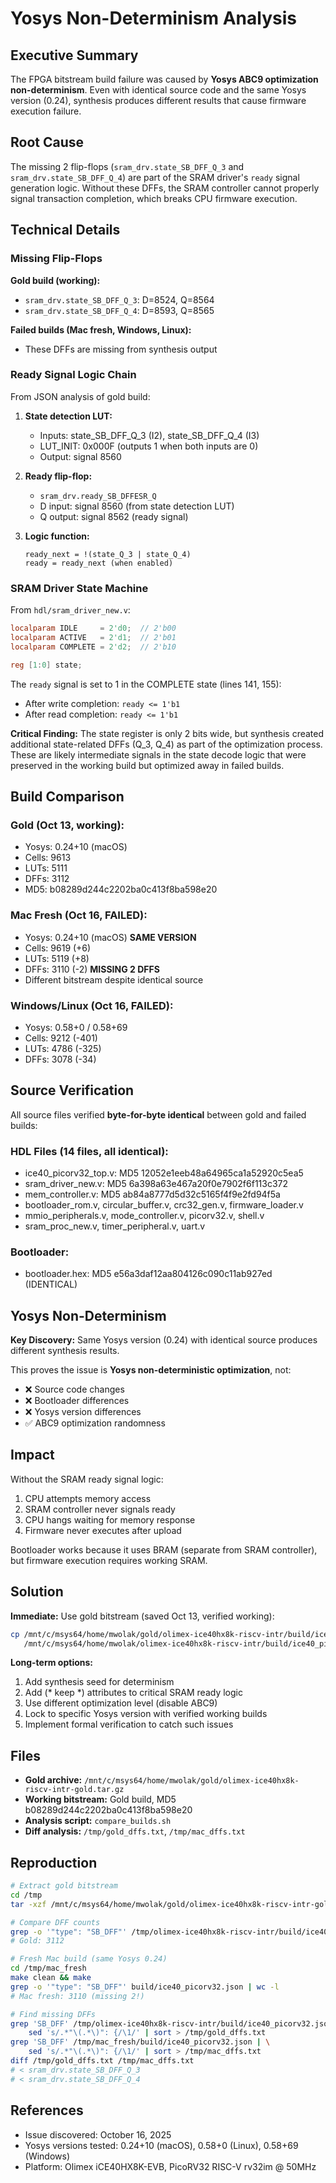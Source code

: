 # Yosys Non-Determinism Analysis

## Executive Summary

The FPGA bitstream build failure was caused by **Yosys ABC9 optimization non-determinism**. Even with identical source code and the same Yosys version (0.24), synthesis produces different results that cause firmware execution failure.

## Root Cause

The missing 2 flip-flops (`sram_drv.state_SB_DFF_Q_3` and `sram_drv.state_SB_DFF_Q_4`) are part of the SRAM driver's `ready` signal generation logic. Without these DFFs, the SRAM controller cannot properly signal transaction completion, which breaks CPU firmware execution.

## Technical Details

### Missing Flip-Flops

**Gold build (working):**
- `sram_drv.state_SB_DFF_Q_3`: D=8524, Q=8564
- `sram_drv.state_SB_DFF_Q_4`: D=8593, Q=8565

**Failed builds (Mac fresh, Windows, Linux):**
- These DFFs are missing from synthesis output

### Ready Signal Logic Chain

From JSON analysis of gold build:

1. **State detection LUT:**
   - Inputs: state_SB_DFF_Q_3 (I2), state_SB_DFF_Q_4 (I3)
   - LUT_INIT: 0x000F (outputs 1 when both inputs are 0)
   - Output: signal 8560

2. **Ready flip-flop:**
   - `sram_drv.ready_SB_DFFESR_Q`
   - D input: signal 8560 (from state detection LUT)
   - Q output: signal 8562 (ready signal)

3. **Logic function:**
   ```
   ready_next = !(state_Q_3 | state_Q_4)
   ready = ready_next (when enabled)
   ```

### SRAM Driver State Machine

From `hdl/sram_driver_new.v`:

```verilog
localparam IDLE     = 2'd0;  // 2'b00
localparam ACTIVE   = 2'd1;  // 2'b01
localparam COMPLETE = 2'd2;  // 2'b10

reg [1:0] state;
```

The `ready` signal is set to 1 in the COMPLETE state (lines 141, 155):
- After write completion: `ready <= 1'b1`
- After read completion: `ready <= 1'b1`

**Critical Finding:** The state register is only 2 bits wide, but synthesis created additional state-related DFFs (Q_3, Q_4) as part of the optimization process. These are likely intermediate signals in the state decode logic that were preserved in the working build but optimized away in failed builds.

## Build Comparison

### Gold (Oct 13, working):
- Yosys: 0.24+10 (macOS)
- Cells: 9613
- LUTs: 5111
- DFFs: 3112
- MD5: b08289d244c2202ba0c413f8ba598e20

### Mac Fresh (Oct 16, FAILED):
- Yosys: 0.24+10 (macOS) **SAME VERSION**
- Cells: 9619 (+6)
- LUTs: 5119 (+8)
- DFFs: 3110 (-2) **MISSING 2 DFFS**
- Different bitstream despite identical source

### Windows/Linux (Oct 16, FAILED):
- Yosys: 0.58+0 / 0.58+69
- Cells: 9212 (-401)
- LUTs: 4786 (-325)
- DFFs: 3078 (-34)

## Source Verification

All source files verified **byte-for-byte identical** between gold and failed builds:

### HDL Files (14 files, all identical):
- ice40_picorv32_top.v: MD5 12052e1eeb48a64965ca1a52920c5ea5
- sram_driver_new.v: MD5 6a398a63e467a20f0e7902f6f113c372
- mem_controller.v: MD5 ab84a8777d5d32c5165f4f9e2fd94f5a
- bootloader_rom.v, circular_buffer.v, crc32_gen.v, firmware_loader.v
- mmio_peripherals.v, mode_controller.v, picorv32.v, shell.v
- sram_proc_new.v, timer_peripheral.v, uart.v

### Bootloader:
- bootloader.hex: MD5 e56a3daf12aa804126c090c11ab927ed (IDENTICAL)

## Yosys Non-Determinism

**Key Discovery:** Same Yosys version (0.24) with identical source produces different synthesis results.

This proves the issue is **Yosys non-deterministic optimization**, not:
- ❌ Source code changes
- ❌ Bootloader differences
- ❌ Yosys version differences
- ✅ ABC9 optimization randomness

## Impact

Without the SRAM ready signal logic:
1. CPU attempts memory access
2. SRAM controller never signals ready
3. CPU hangs waiting for memory response
4. Firmware never executes after upload

Bootloader works because it uses BRAM (separate from SRAM controller), but firmware execution requires working SRAM.

## Solution

**Immediate:** Use gold bitstream (saved Oct 13, verified working):
```bash
cp /mnt/c/msys64/home/mwolak/gold/olimex-ice40hx8k-riscv-intr/build/ice40_picorv32.bin \
   /mnt/c/msys64/home/mwolak/olimex-ice40hx8k-riscv-intr/build/ice40_picorv32.bin
```

**Long-term options:**
1. Add synthesis seed for determinism
2. Add (* keep *) attributes to critical SRAM ready logic
3. Use different optimization level (disable ABC9)
4. Lock to specific Yosys version with verified working builds
5. Implement formal verification to catch such issues

## Files

- **Gold archive:** `/mnt/c/msys64/home/mwolak/gold/olimex-ice40hx8k-riscv-intr-gold.tar.gz`
- **Working bitstream:** Gold build, MD5 b08289d244c2202ba0c413f8ba598e20
- **Analysis script:** `compare_builds.sh`
- **Diff analysis:** `/tmp/gold_dffs.txt`, `/tmp/mac_dffs.txt`

## Reproduction

```bash
# Extract gold bitstream
cd /tmp
tar -xzf /mnt/c/msys64/home/mwolak/gold/olimex-ice40hx8k-riscv-intr-gold.tar.gz

# Compare DFF counts
grep -o '"type": "SB_DFF"' /tmp/olimex-ice40hx8k-riscv-intr/build/ice40_picorv32.json | wc -l
# Gold: 3112

# Fresh Mac build (same Yosys 0.24)
cd /tmp/mac_fresh
make clean && make
grep -o '"type": "SB_DFF"' build/ice40_picorv32.json | wc -l
# Mac fresh: 3110 (missing 2!)

# Find missing DFFs
grep 'SB_DFF' /tmp/olimex-ice40hx8k-riscv-intr/build/ice40_picorv32.json | \
    sed 's/.*"\(.*\)": {/\1/' | sort > /tmp/gold_dffs.txt
grep 'SB_DFF' /tmp/mac_fresh/build/ice40_picorv32.json | \
    sed 's/.*"\(.*\)": {/\1/' | sort > /tmp/mac_dffs.txt
diff /tmp/gold_dffs.txt /tmp/mac_dffs.txt
# < sram_drv.state_SB_DFF_Q_3
# < sram_drv.state_SB_DFF_Q_4
```

## References

- Issue discovered: October 16, 2025
- Yosys versions tested: 0.24+10 (macOS), 0.58+0 (Linux), 0.58+69 (Windows)
- Platform: Olimex iCE40HX8K-EVB, PicoRV32 RISC-V rv32im @ 50MHz
